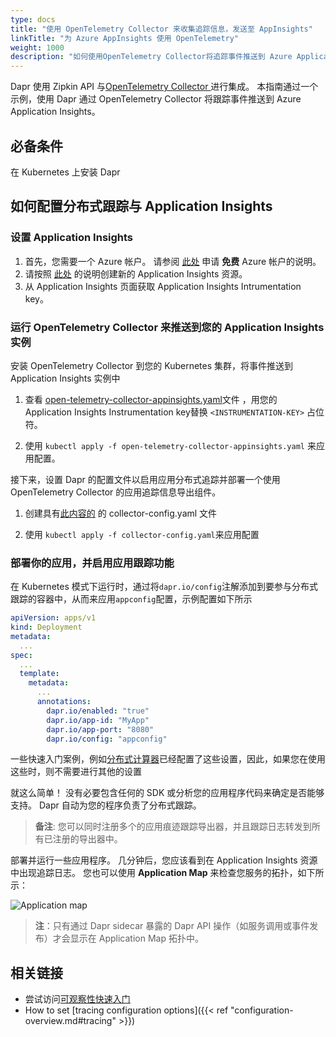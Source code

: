 ```yaml
---
type: docs
title: "使用 OpenTelemetry Collector 来收集追踪信息，发送至 AppInsights"
linkTitle: "为 Azure AppInsights 使用 OpenTelemetry"
weight: 1000
description: "如何使用OpenTelemetry Collector将追踪事件推送到 Azure Application Insights。"
---
```


Dapr 使用 Zipkin API 与[OpenTelemetry Collector ](https://github.com/open-telemetry/opentelemetry-collector) 进行集成。 本指南通过一个示例，使用 Dapr 通过 OpenTelemetry Collector 将跟踪事件推送到 Azure Application Insights。

## 必备条件

在 Kubernetes 上安装 Dapr

## 如何配置分布式跟踪与 Application Insights

### 设置 Application Insights

1. 首先，您需要一个 Azure 帐户。 请参阅 [此处](https://azure.microsoft.com/free/) 申请 **免费** Azure 帐户的说明。
2. 请按照 [此处](https://docs.microsoft.com/en-us/azure/azure-monitor/app/create-new-resource) 的说明创建新的 Application Insights 资源。
3. 从 Application Insights 页面获取 Application Insights Intrumentation key。

### 运行 OpenTelemetry Collector 来推送到您的 Application Insights 实例

安装 OpenTelemetry Collector 到您的 Kubernetes 集群，将事件推送到 Application Insights 实例中

1. 查看 [open-telemetry-collector-appinsights.yaml](/docs/open-telemetry-collector/open-telemetry-collector-appinsights.yaml)文件 ，用您的 Application Insights Instrumentation key替换 `<INSTRUMENTATION-KEY>` 占位符。

2. 使用 `kubectl apply -f open-telemetry-collector-appinsights.yaml` 来应用配置。

接下来，设置 Dapr 的配置文件以启用应用分布式追踪并部署一个使用 OpenTelemetry Collector 的应用追踪信息导出组件。

1. 创建具有[此内容的](/docs/open-telemetry-collector/collector-config.yaml) 的 collector-config.yaml 文件

2. 使用 `kubectl apply -f collector-config.yaml`来应用配置

### 部署你的应用，并启用应用跟踪功能

在 Kubernetes 模式下运行时，通过将`dapr.io/config`注解添加到要参与分布式跟踪的容器中，从而来应用`appconfig`配置，示例配置如下所示

```yaml
apiVersion: apps/v1
kind: Deployment
metadata:
  ...
spec:
  ...
  template:
    metadata:
      ...
      annotations:
        dapr.io/enabled: "true"
        dapr.io/app-id: "MyApp"
        dapr.io/app-port: "8080"
        dapr.io/config: "appconfig"
```

一些快速入门案例，例如[分布式计算器](https://github.com/dapr/quickstarts/tree/master/distributed-calculator)已经配置了这些设置，因此，如果您在使用这些时，则不需要进行其他的设置

就这么简单！ 没有必要包含任何的 SDK 或分析您的应用程序代码来确定是否能够支持。 Dapr 自动为您的程序负责了分布式跟踪。

> **备注**: 您可以同时注册多个的应用痕迹跟踪导出器，并且跟踪日志转发到所有已注册的导出器中。

部署并运行一些应用程序。 几分钟后，您应该看到在 Application Insights 资源中出现追踪日志。 您也可以使用 **Application Map** 来检查您服务的拓扑，如下所示：

![Application map](/images/open-telemetry-app-insights.png)

> **注**：只有通过 Dapr sidecar 暴露的 Dapr API 操作（如服务调用或事件发布）才会显示在 Application Map 拓扑中。

## 相关链接
* 尝试访问[可观察性快速入门](https://github.com/dapr/quickstarts/tree/master/observability/README.md)
* How to set [tracing configuration options]({{< ref "configuration-overview.md#tracing" >}})
